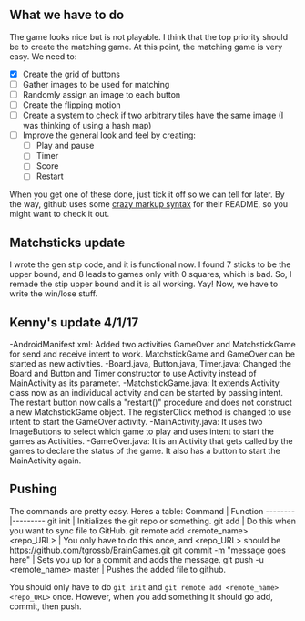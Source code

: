 ## What we have to do

The game looks nice but is not playable.  I think that the top priority should be to create the matching game.
At this point, the matching game is very easy.  We need to:
- [x] Create the grid of buttons
- [ ] Gather images to be used for matching
- [ ] Randomly assign an image to each button
- [ ] Create the flipping motion
- [ ] Create a system to check if two arbitrary tiles have the same image (I was thinking of using a hash map)
- [ ] Improve the general look and feel by creating:
  - [ ] Play and pause
  - [ ] Timer
  - [ ] Score
  - [ ] Restart

When you get one of these done, just tick it off so we can tell for later.  By the way, github uses some
[crazy markup syntax](https://help.github.com/articles/basic-writing-and-formatting-syntax/) for their
README, so you might want to check it out.

## Matchsticks update

I wrote the gen stip code, and it is functional now.  I found 7 sticks to be the upper bound, and 8 leads to games
only with 0 squares, which is bad.  So, I remade the stip upper bound and it is all working.  Yay!  Now, we have to
write the win/lose stuff.

## Kenny's update 4/1/17
-AndroidManifest.xml: 
Added two activities GameOver and MatchstickGame for send and receive intent to work. MatchstickGame and GameOver can be started as new activities. 
-Board.java, Button.java, Timer.java:
Changed the Board and Button and Timer constructor to use Activity instead of MainActivity as its parameter. 
-MatchstickGame.java:
It extends Activity class now as an individucal activity and can be started by passing intent. 
The restart button now calls a "restart()" procedure and does not construct a new MatchstickGame object.
The registerClick method is changed to use intent to start the GameOver activity.
-MainActivity.java:
It uses two ImageButtons to select which game to play and uses intent to start the games as Activities. 
-GameOver.java:
It is an Activity that gets called by the games to declare the status of the game.
It also has a button to start the MainActivity again.


## Pushing

The commands are pretty easy.  Heres a table:
Command | Function
--------|---------
git init | Initializes the git repo or something.
git add <file> | Do this when you want to sync file <file> to GitHub.
git remote add <remote_name> <repo_URL> | You only have to do this once, and <repo_URL> should be https://github.com/tgrossb/BrainGames.git
git commit -m "message goes here" | Sets you up for a commit and adds the message.
git push -u <remote_name> master | Pushes the added file to github.

You should only have to do `git init` and `git remote add <remote_name> <repo_URL>` once.  However, when you add something
it should go add, commit, then push.

